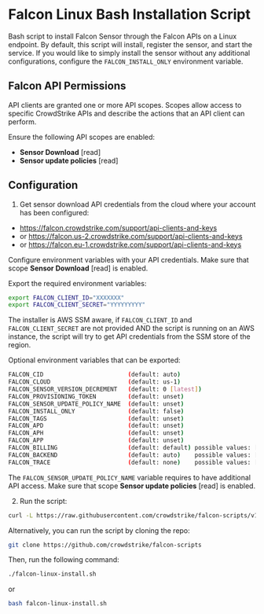 # Falcon Linux Bash Installation Script

Bash script to install Falcon Sensor through the Falcon APIs on a Linux endpoint. By default,
this script will install, register the sensor, and start the service. If you would like to simply
install the sensor without any additional configurations, configure the `FALCON_INSTALL_ONLY`
environment variable.

## Falcon API Permissions

API clients are granted one or more API scopes. Scopes allow access to specific CrowdStrike APIs and describe the actions that an API client can perform.

Ensure the following API scopes are enabled:
* **Sensor Download** [read]
* **Sensor update policies** [read]

## Configuration

1. Get sensor download API credentials from the cloud where your account has been configured:

  - https://falcon.crowdstrike.com/support/api-clients-and-keys
  - or https://falcon.us-2.crowdstrike.com/support/api-clients-and-keys
  - or https://falcon.eu-1.crowdstrike.com/support/api-clients-and-keys

Configure environment variables with your API credentials. Make sure that scope **Sensor Download** [read] is enabled.

Export the required environment variables:
```bash
export FALCON_CLIENT_ID="XXXXXXX"
export FALCON_CLIENT_SECRET="YYYYYYYYY"
```

The installer is AWS SSM aware, if `FALCON_CLIENT_ID` and `FALCON_CLIENT_SECRET` are not provided AND the script is running on an AWS instance, the script will try to get API credentials from the SSM store of the region.

Optional environment variables that can be exported:
```bash
FALCON_CID                        (default: auto)
FALCON_CLOUD                      (default: us-1)
FALCON_SENSOR_VERSION_DECREMENT   (default: 0 [latest])
FALCON_PROVISIONING_TOKEN         (default: unset)
FALCON_SENSOR_UPDATE_POLICY_NAME  (default: unset)
FALCON_INSTALL_ONLY               (default: false)
FALCON_TAGS                       (default: unset)
FALCON_APD                        (default: unset)
FALCON_APH                        (default: unset)
FALCON_APP                        (default: unset)
FALCON_BILLING                    (default: default) possible values: [default|metered]
FALCON_BACKEND                    (default: auto)    possible values: [auto|bpf|kernel]
FALCON_TRACE                      (default: none)    possible values: [none|err|warn|info|debug]
```
The `FALCON_SENSOR_UPDATE_POLICY_NAME` variable requires to have additional API access. Make sure that scope **Sensor update policies** [read] is enabled.

2. Run the script:

```bash
curl -L https://raw.githubusercontent.com/crowdstrike/falcon-scripts/v1.0.0/bash/install/falcon-linux-install.sh | bash
```

Alternatively, you can run the script by cloning the repo:

```bash
git clone https://github.com/crowdstrike/falcon-scripts
```

Then, run the following command:

```bash
./falcon-linux-install.sh
```
or
```bash
bash falcon-linux-install.sh
```
